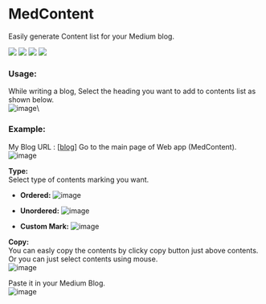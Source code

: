 # MedContent
Easily generate Content list for your Medium blog. 

![](https://img.shields.io/badge/Django-4.2.3-green)
![](https://img.shields.io/badge/Python-3.11.1-lightgreen)
![](https://github.com/4yub1k/djblog/actions/workflows/djMed.yml/badge.svg)
![](https://img.shields.io/badge/Release-1.0.0-orange)

### Usage:
While writing a blog, Select the heading you want to add to contents list as shown below.\
![image](https://github.com/4yub1k/djMedium/assets/45902447/5bd70a3f-ca02-4aca-b2e6-2c8ff8782cc3)\
### Example:
My Blog URL : [[blog](https://medium.com/@4yub1k/free-deploy-django-project-to-pythonanywhere-1f3f08a6447f)]
Go to the main page of Web app (MedContent).\
![image](https://github.com/4yub1k/djMedium/assets/45902447/7e4d5e40-35fb-48ae-9d8b-15a0cc5ad79f)

**Type:**\
Select type of contents marking you want.
- **Ordered:**
  ![image](https://github.com/4yub1k/djMedium/assets/45902447/49510338-d889-4adb-8e65-bd1d83fb43f2)

- **Unordered:**
  ![image](https://github.com/4yub1k/djMedium/assets/45902447/349eab11-eb41-4593-9ae7-394318ebd111)

- **Custom Mark:**
  ![image](https://github.com/4yub1k/djMedium/assets/45902447/733a1101-30ce-4a4e-971d-19c02df2a4a9)

**Copy:**\
You can easly copy the contents by clicky copy button just above contents. Or you can just select contents using mouse.\
![image](https://github.com/4yub1k/djMedium/assets/45902447/4bf01b57-9c61-4222-91fe-48118c15124f)

Paste it in your Medium Blog.\
![image](https://github.com/4yub1k/djMedium/assets/45902447/21108917-af6e-4ed3-8909-99a2b0b9bbe9)


